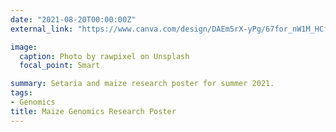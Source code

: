 ```yaml
---
date: "2021-08-20T00:00:00Z"
external_link: "https://www.canva.com/design/DAEm5rX-yPg/67for_nW1M_HCfONXwu0UQ/view?utm_content=DAEm5rX-yPg&utm_campaign=designshare&utm_medium=link&utm_source=sharebutton"

image:
  caption: Photo by rawpixel on Unsplash
  focal_point: Smart

summary: Setaria and maize research poster for summer 2021. 
tags:
- Genomics
title: Maize Genomics Research Poster
---
```


